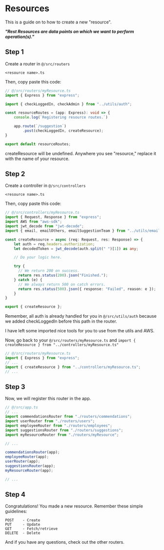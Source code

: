 # Resources

This is a guide on to how to create a new "resource".

***"Rest Resources are data points on which we want to perform operation(s)."***

## Step 1
Create a router in `@/src/routers`

`<resource name>.ts`

Then, copy paste this code:

```typescript
// @/src/routers/myResource.ts
import { Express } from "express";

import { checkLoggedIn, checkAdmin } from "../utils/auth";

const resourceRoutes = (app: Express): void => {
    console.log(`Registering resource routes.`)

    app.route(`/suggestion`)
        .post(checkLoggedIn, createResource);
}

export default resourceRoutes;
```

createResource will be undefined. Anywhere you see "resource," replace it with the name of your resource.

## Step 2
Create a controller in `@/src/controllers`

`<resource name>.ts`

Then, copy paste this code:

```typescript
// @/src/controllers/myResource.ts
import { Request, Response } from "express";
import AWS from "aws-sdk";
import jwt_decode from "jwt-decode";
import { email, emailOthers, emailSuggestionTeam } from "../utils/email";

const createResource = async (req: Request, res: Response) => {
    let auth = req.headers.authorization;
    let decodedToken = jwt_decode(auth.split(" ")[1]) as any;

    // Do your logic here.

    try {
      // We return 200 on success.  
      return res.status(200).json("Finished.");
    } catch (e) {
      // We always return 500 on catch errors.
      return res.status(500).json({ response: "Failed", reason: e });
    }
}

export { createResource };
```

Remember, all auth is already handled for you in `@/src/utils/auth` because we added checkLoggedIn before this path in the router.

I have left some imported nice tools for you to use from the utils and AWS.

Now, go back to your `@/src/routers/myResource.ts` and `import { createResource } from "../controllers/myResource.ts"`

```typescript
// @/src/routers/myResource.ts
import { Express } from "express";
// ...
import { createResource } from "../controllers/myResource.ts";
// ...
```

## Step 3

Now, we will register this router in the app.

```typescript
// @/src/app.ts
// ...
import commendationsRouter from "./routers/commendations";
import userRouter from "./routers/users";
import employeeRouter from "./routers/employees";
import suggestionsRouter from "./routers/suggestions";
import myResourceRouter from "./routers/myResource";

// ...

commendationsRouter(app);
employeeRouter(app);
userRouter(app);
suggestionsRouter(app);
myResourceRouter(app);

// ...
```

## Step 4

Congratulations! You made a new resource. Remember these simple guidelines:

```
POST    - Create
PUT     - Update
GET     - Fetch/retrieve
DELETE  - Delete
```

And if you have any questions, check out the other routers.